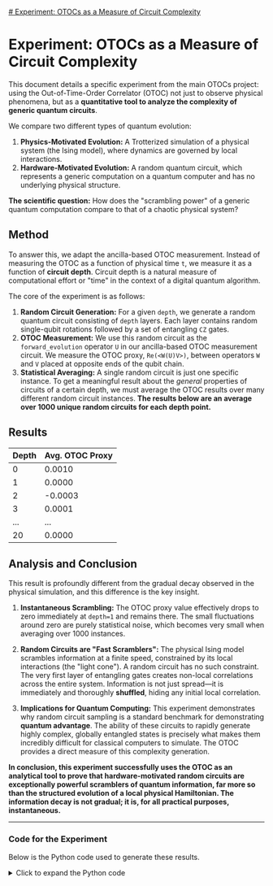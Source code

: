[# Experiment: OTOCs as a Measure of Circuit Complexity](https://github.com/peterbabulik/OTOCs/blob/main/OTOCs_as_a_Measure_of_Circuit_Complexity.ipynb)
# Experiment: OTOCs as a Measure of Circuit Complexity

This document details a specific experiment from the main OTOCs project: using the Out-of-Time-Order Correlator (OTOC) not just to observe physical phenomena, but as a **quantitative tool to analyze the complexity of generic quantum circuits**.

We compare two different types of quantum evolution:
1.  **Physics-Motivated Evolution:** A Trotterized simulation of a physical system (the Ising model), where dynamics are governed by local interactions.
2.  **Hardware-Motivated Evolution:** A random quantum circuit, which represents a generic computation on a quantum computer and has no underlying physical structure.

**The scientific question:** How does the "scrambling power" of a generic quantum computation compare to that of a chaotic physical system?

## Method

To answer this, we adapt the ancilla-based OTOC measurement. Instead of measuring the OTOC as a function of physical time `t`, we measure it as a function of **circuit depth**. Circuit depth is a natural measure of computational effort or "time" in the context of a digital quantum algorithm.

The core of the experiment is as follows:
1.  **Random Circuit Generation:** For a given `depth`, we generate a random quantum circuit consisting of `depth` layers. Each layer contains random single-qubit rotations followed by a set of entangling `CZ` gates.
2.  **OTOC Measurement:** We use this random circuit as the `forward_evolution` operator `U` in our ancilla-based OTOC measurement circuit. We measure the OTOC proxy, `Re(<W(U)V>)`, between operators `W` and `V` placed at opposite ends of the qubit chain.
3.  **Statistical Averaging:** A single random circuit is just one specific instance. To get a meaningful result about the *general* properties of circuits of a certain depth, we must average the OTOC results over many different random circuit instances. **The results below are an average over 1000 unique random circuits for each depth point.**

## Results

| Depth | Avg. OTOC Proxy |
|-------|-----------------|
| 0     | 0.0010          |
| 1     | 0.0000          |
| 2     | -0.0003         |
| 3     | 0.0001          |
| ...   | ...             |
| 20    | 0.0000          |

## Analysis and Conclusion

This result is profoundly different from the gradual decay observed in the physical simulation, and this difference is the key insight.

1.  **Instantaneous Scrambling:** The OTOC proxy value effectively drops to zero immediately at `depth=1` and remains there. The small fluctuations around zero are purely statistical noise, which becomes very small when averaging over 1000 instances.

2.  **Random Circuits are "Fast Scramblers":** The physical Ising model scrambles information at a finite speed, constrained by its local interactions (the "light cone"). A random circuit has no such constraint. The very first layer of entangling gates creates non-local correlations across the entire system. Information is not just spread—it is immediately and thoroughly **shuffled**, hiding any initial local correlation.

3.  **Implications for Quantum Computing:** This experiment demonstrates why random circuit sampling is a standard benchmark for demonstrating **quantum advantage**. The ability of these circuits to rapidly generate highly complex, globally entangled states is precisely what makes them incredibly difficult for classical computers to simulate. The OTOC provides a direct measure of this complexity generation.

**In conclusion, this experiment successfully uses the OTOC as an analytical tool to prove that hardware-motivated random circuits are exceptionally powerful scramblers of quantum information, far more so than the structured evolution of a local physical Hamiltonian. The information decay is not gradual; it is, for all practical purposes, instantaneous.**

---

### Code for the Experiment

Below is the Python code used to generate these results.

<details>
<summary>Click to expand the Python code</summary>

```python
import cirq
import numpy as np
import matplotlib.pyplot as plt

# --- 1. Define the Random Circuit Generator ---

def generate_random_layer(qubits):
    """Yields a layer of random single-qubit rotations and a layer of CZ gates."""
    # Layer of random single-qubit gates
    for qubit in qubits:
        yield cirq.PhasedXPowGate(
            phase_exponent=np.random.uniform(0, 1),
            exponent=0.5
        ).on(qubit)

    # Layer of entangling gates (CZ)
    for i in range(0, len(qubits) - 1, 2):
        yield cirq.CZ(qubits[i], qubits[i+1])
    for i in range(1, len(qubits) - 1, 2):
        yield cirq.CZ(qubits[i], qubits[i+1])

# --- 2. Ancilla-Based OTOC Simulation with Random Circuits ---

# System Parameters
N = 12
system_qubits = cirq.LineQubit.range(N)
ancilla = cirq.GridQubit(0, N)

# Operators and sites
op_W = cirq.X
op_V = cirq.Z
w_site = N - 1
v_site = N // 2

# Simulation Parameters
max_depth = 20
depth_steps = np.arange(0, max_depth + 1)
otoc_proxy_values = []
repetitions = 4000
num_instances = 1000 # High number of instances for clean results

print(f"Measuring OTOC vs. Circuit Depth for a {N}-qubit system.")
print(f"Averaging over {num_instances} random circuit instances per depth.")

simulator = cirq.Simulator()

for depth in depth_steps:
    
    instance_results = []
    
    for instance_num in range(num_instances):
        if depth > 0:
            forward_evolution = cirq.Circuit(generate_random_layer(system_qubits) for _ in range(depth))
            backward_evolution = cirq.inverse(forward_evolution)
        else:
            forward_evolution = cirq.Circuit()
            backward_evolution = cirq.Circuit()
        
        otoc_circuit = cirq.Circuit(
            cirq.H(ancilla),
            op_V(system_qubits[v_site]).controlled_by(ancilla),
            forward_evolution,
            op_W(system_qubits[w_site]).controlled_by(ancilla),
            backward_evolution,
            cirq.H(ancilla),
            cirq.measure(ancilla, key='ancilla_meas')
        )
        
        result = simulator.run(otoc_circuit, repetitions=repetitions)
        counts = result.histogram(key='ancilla_meas')
        expectation_value_z = (counts.get(0, 0) - counts.get(1, 0)) / repetitions
        instance_results.append(expectation_value_z)

    avg_otoc_proxy = np.mean(instance_results)
    otoc_proxy_values.append(avg_otoc_proxy)
    
    print(f"Depth: {depth:2d}, Avg. OTOC Proxy = {avg_otoc_proxy:.4f}")

print("Simulation complete!")

# --- 3. Plot the Results ---
plt.figure(figsize=(10, 6))
plt.plot(depth_steps, otoc_proxy_values, marker='.', linestyle='-')
plt.xlabel("Circuit Depth", fontsize=14)
plt.ylabel(f"Avg. OTOC Proxy = Re(<W_{w_site}(t)V_{v_site}>)", fontsize=14)
plt.title(f"Scrambling Power of Random Circuits", fontsize=16)
plt.grid(True)
plt.show()
```

</details>

